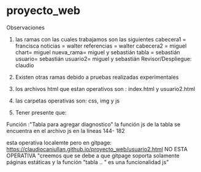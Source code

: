 # proyecto_web

Observaciones

1. las ramas con las cuales trabajamos son las siguientes 
cabecera1 = francisca
noticias = walter
referencias = walter
cabecera2 = miguel 
chart= miguel 
nueva_rama= miguel y sebastián 
tabla = sebastián 
usuario= sebastián 
usuario2= miguel y sebastián 
Revisor/Despliegue: claudio


2. Existen otras ramas debido a pruebas realizadas experimentales
3. los archivos html que estan operativos son : index.html y usuario2.html
4. las carpetas operativas son: css, img y js
5. Tener presente que:

Función :"Tabla para agregar diagnostico" la función js de la tabla se encuentra en el archivo js en la líneas
144- 182

esta operativa localemte pero en gitpage: https://claudiocaniullan.github.io/proyecto_web/usuario2.html NO ESTA OPERATIVA
"creemos que se debe a que gitpage soporta solamente páginas estáticas y la función "tabla .. " es una funcionalidad js"
